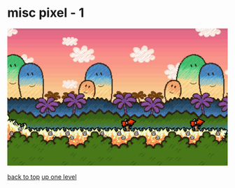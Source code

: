 # misc pixel - 1
[![smw2-1-3-caveofchomprock_enlarged.png](https://raw.githubusercontent.com/buckmanc/wallpapers/main/mobile/misc%20pixel/smw2-1-3-caveofchomprock_enlarged.png "smw2-1-3-caveofchomprock_enlarged.png")](https://raw.githubusercontent.com/buckmanc/wallpapers/main/mobile/misc%20pixel/smw2-1-3-caveofchomprock_enlarged.png)



[back to top](#)
[up one level](/mobile/README.MD)
